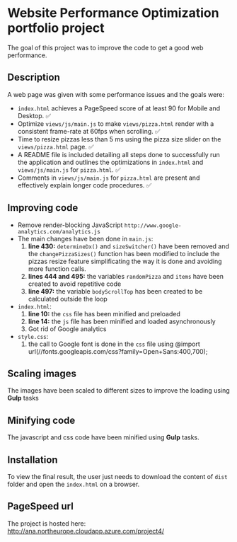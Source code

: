 # Website Performance Optimization portfolio project

The goal of this project was to improve the code to get a good web performance.

## Description
A web page was given with some performance issues and the goals were:
- `index.html` achieves a PageSpeed score of at least 90 for Mobile and Desktop. :white_check_mark:
- Optimize `views/js/main.js` to make `views/pizza.html` render with a consistent frame-rate at 60fps when scrolling. :white_check_mark:
- Time to resize pizzas less than 5 ms using the pizza size slider on the `views/pizza.html` page. :white_check_mark:
- A README file is included detailing all steps done to successfully run the application and outlines the optimizations in `index.html` and `views/js/main.js` for `pizza.html`. :white_check_mark:
- Comments in `views/js/main.js` for `pizza.html` are present and effectively explain longer code procedures. :white_check_mark:

## Improving code
  - Remove render-blocking JavaScript `http://www.google-analytics.com/analytics.js`
  - The main changes have been done in `main.js`:
    1. **line 430:** `determineDx()` and `sizeSwitcher()` have been removed and the `changePizzaSizes()` function has been modified to include the pizzas resize feature simplificating the way it is done and avoiding more function calls.
    2. **lines 444 and 495:** the variables `randomPizza` and `items` have been created to avoid repetitive code
    3. **line 497:** the variable `bodyScrollTop` has been created to be calculated outside the loop
  - `index.html`:
    1. **line 10:** the `css` file has been minified and preloaded
    2. **line 14:** the `js` file has been minified and loaded asynchronously
    3. Got rid of Google analytics
  - `style.css`:
    1. the call to Google font is done in the `css` file using @import  url(//fonts.googleapis.com/css?family=Open+Sans:400,700);

## Scaling images
The images have been scaled to different sizes to improve the loading using **Gulp** tasks

## Minifying code
The javascript and css code have been minified using **Gulp** tasks.

## Installation
To view the final result, the user just needs to download the content of `dist` folder and open the `index.html` on a browser.

## PageSpeed url
The project is hosted here: http://ana.northeurope.cloudapp.azure.com/project4/